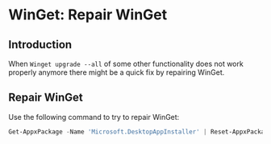 # WinGet: Repair WinGet

## Introduction

When `Winget upgrade --all` of some other functionality does not work properly anymore there might be a quick fix by repairing WinGet.

## Repair WinGet

Use the following command to try to repair WinGet:

```powershell
Get-AppxPackage -Name 'Microsoft.DesktopAppInstaller' | Reset-AppxPackage
```
